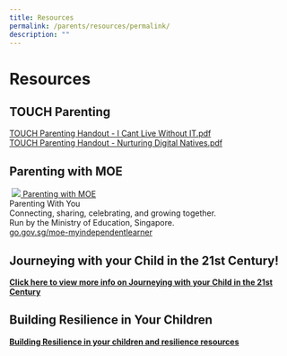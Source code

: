```yaml
---
title: Resources
permalink: /parents/resources/permalink/
description: ""
---
```

Resources
=========

TOUCH Parenting
---------------

[TOUCH Parenting Handout - I Cant Live Without IT.pdf](/files/IT.pdf)   
[TOUCH Parenting Handout - Nurturing Digital Natives.pdf](/files/TOUCH.pdf)

Parenting with MOE
------------------

 [![](https://mayflowersec.moe.edu.sg/qql/slot/u313/CCA/Choir/logo-IG.png) Parenting with MOE](https://www.instagram.com/parentingwith.moesg/)  
Parenting With You  
Connecting, sharing, celebrating, and growing together.  
Run by the Ministry of Education, Singapore.  
[go.gov.sg/moe-myindependentlearner](https://go.gov.sg/moe-myindependentlearner)  
  

Journeying with your Child in the 21st Century!
-----------------------------------------------

**[Click here to view more info on Journeying with your Child in the 21st Century](https://mayflowersec.moe.edu.sg/qql/slot/u313/2018/Journeying%20with%20your%20child%20in%20the%2021st%20Century%20(Final).pdf)**

  
  

Building Resilience in Your Children
------------------------------------

**[Building Resilience in your children and resilience resources](https://mayflowersec.moe.edu.sg/qql/slot/u313/Links/Building%20Resilience%20Resouces%20in%20Your%20Children_24_May_2018.pdf)**